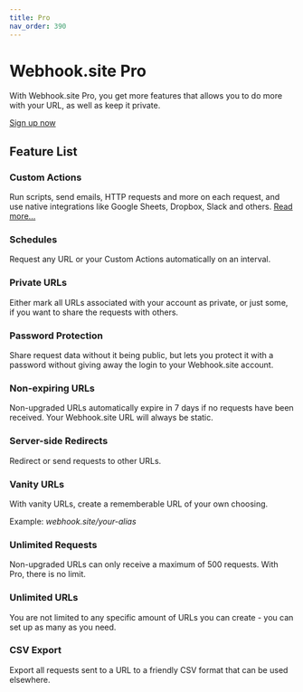 ```yaml
---
title: Pro
nav_order: 390
---
```


# Webhook.site Pro

With Webhook.site Pro, you get more features that allows you to do more with your URL, as well as keep it private.

[Sign up now](https://webhook.site/register)

## Feature List

### Custom Actions
Run scripts, send emails, HTTP requests and more on each request, and use native integrations like Google Sheets, Dropbox, Slack and others. [Read more...](/custom-actions.html)

### Schedules
Request any URL or your Custom Actions automatically on an interval.

### Private URLs 
Either mark all URLs associated with your account as private, or just some, if you want to share the requests with others.

### Password Protection 
Share request data without it being public, but lets you protect it with a password without giving away the login to your Webhook.site account.

### Non-expiring URLs 
Non-upgraded URLs automatically expire in 7 days if no requests have been received. Your Webhook.site URL will always be static.

### Server-side Redirects 
Redirect or send requests to other URLs.

### Vanity URLs 
With vanity URLs, create a rememberable URL of your own choosing.

Example: *webhook.site/your-alias*

### Unlimited Requests 
Non-upgraded URLs can only receive a maximum of 500 requests. With Pro, there is no limit.

### Unlimited URLs 
You are not limited to any specific amount of URLs you can create - you can set up as many as you need.

### CSV Export
Export all requests sent to a URL to a friendly CSV format that can be used elsewhere.